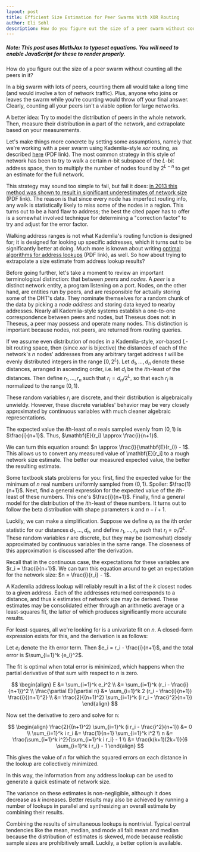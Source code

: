 ```yaml
---
layout: post
title: Efficient Size Estimation for Peer Swarms With XOR Routing
author: Eli Sohl
description: How do you figure out the size of a peer swarm without counting all the peers in it?
---
```



<h5 id="noscript_notice">Note: This post uses MathJax to typeset equations. You will need to enable JavaScript for these to render properly.</h5>
<script src="/sohliloquies/assets/js/noscriptnoticer.js"></script>

How do you figure out the size of a peer swarm without counting all the peers in it?

In a big swarm with lots of peers, counting them all would take a long time (and would involve a ton of network traffic). Plus, anyone who joins or leaves the swarm while you're counting would throw off your final answer. Clearly, counting all your peers isn't a viable option for large networks.

A better idea: Try to model the distribution of peers in the whole network. Then, measure their distribution in a part of the network, and extrapolate based on your measurements.

Let's make things more concrete by setting some assumptions, namely that we're working with a peer swarm using Kademlia-style $xor$ routing, as described [here](http://www.scs.stanford.edu/~dm/home/papers/kpos.pdf) (PDF link). The most common strategy in this style of network has been to try to walk a certain $n$-bit subspace of the $L$-bit address space, then to multiply the number of nodes found by $2^{L-n}$ to get an estimate for the full network.

This strategy may sound too simple to fail, but fail it does: [in 2013 this method was shown to result in significant underestimates of network size](https://www.cs.helsinki.fi/u/lxwang/publications/P2P2013_13.pdf) (PDF link). The reason is that since every node has imperfect routing info, any walk is statistically likely to miss some of the nodes in a region. This turns out to be a hard flaw to address; the best the cited paper has to offer is a somewhat involved technique for determining a "correction factor" to try and adjust for the error factor.

Walking address ranges is not what Kademlia's routing function is designed for; it is designed for looking up specific addresses, which it turns out to be significantly better at doing. Much more is known about writing [optimal algorithms for address lookups](https://gnunet.org/sites/default/files/SKademlia2007.pdf) (PDF link), as well. So how about trying to extrapolate a size estimate from address lookup results?

Before going further, let's take a moment to review an important terminological distinction: that between _peers_ and _nodes_. A _peer_ is a distinct network entity, a program listening on a port. Nodes, on the other hand, are entities run by peers, and are responsible for actually storing some of the DHT's data. They nominate themselves for a random chunk of the data by picking a _node address_ and storing data keyed to nearby addresses. Nearly all Kademlia-style systems establish a one-to-one correspondence between peers and nodes, but Theseus does not: in Theseus, a peer may possess and operate many nodes. This distinction is important because nodes, not peers, are returned from routing queries.

If we assume even distribution of nodes in a Kademlia-style, $xor$-based $L$-bit routing space, then (since $xor$ is bijective) the distances of each of the network's $n$ nodes' addresses from any arbitrary target address $t$ will be evenly distributed integers in the range $[0, 2^L)$. Let $d_1, \ldots, d_n$ denote these distances, arranged in ascending order, i.e. let $d_i$ be the $i$th-least of the distances. Then define $r_1, \ldots, r_n$ such that $r_i = d_n / 2^L$, so that each $r_i$ is normalized to the range $(0, 1)$.

These random variables $r_i$ are discrete, and their distribution is algebraically unwieldy. However, these discrete variables' behavior may be very closely approximated by continuous variables with much cleaner algebraic representations.

The expected value the $i$th-least of $n$ reals sampled evenly from $(0, 1)$ is $\frac{i}{n+1}$. Thus, $\mathbf{E}(r_i) \approx \frac{i}{n+1}$.

We can turn this equation around: $n \approx \frac{i}{\mathbf{E}(r_i)} - 1$. This allows us to convert any measured value of \mathbf{E}[r_i] to a rough network size estimate. The better our measured expected value, the better the resulting estimate.







Some textbook stats problems for you: first, find the expected value for the minimum of $n$ real numbers uniformly sampled from $(0, 1)$. Spoiler: $\frac{1}{n+1}$. Next, find a general expression for the expected value of the $i$th-least of these numbers. This one's $\frac{i}{n+1}$. Finally, find a general model for the distribution of the $i$th-least of these numbers. It turns out to follow the beta distribution with shape parameters $k$ and $n-i+1$.












Luckily, we can make a simplification. Suppose we define $o_i$ as the $i$th order statistic for our distances $d_1, \ldots, d_n$, and define $r_1, \ldots, r_n$ such that $r_i = o_i / 2^L$. These random variables $r$ are discrete, but they may be (somewhat) closely approximated by continuous variables in the same range. The closeness of this approximation is discussed after the derivation.

Recall that in the continuous case, the expectations for these variables are $r_i = \frac{i}{n+1}$. We can turn this equation around to get an expectation for the network size: $n = \frac{i}{r_i} - 1$.

A Kademlia address lookup will reliably result in a list of the $k$ closest nodes to a given address. Each of the addresses returned corresponds to a distance, and thus $k$ estimates of network size may be derived. These estimates may be consolidated either through an arithmetic average or a least-squares fit, the latter of which produces significantly more accurate results.

For least-squares, all we're looking for is a univariate fit on $n$. A closed-form expression exists for this, and the derivation is as follows:

Let $e_i$ denote the $i$th error term. Then $e_i = r_i - \frac{i}{n+1}$, and the total error is $\sum_{i=1}^k {e_i}^2$.

The fit is optimal when total error is minimized, which happens when the partial derivative of that sum with respect to $n$ is zero.

$$
\begin{align}
E &= \sum_{i=1}^k e_i^2 \\
&= \sum_{i=1}^k (r_i - \frac{i}{n+1})^2 \\
\frac{\partial E}{\partial n} &= \sum_{i=1}^k 2 (r_i - \frac{i}{n+1}) \frac{i}{(n+1)^2} \\
&= \frac{2}{(n+1)^2} \sum_{i=1}^k (i r_i - \frac{i^2}{n+1})
\end{align}
$$

Now set the derivative to zero and solve for n:

$$
\begin{align}
\frac{2}{(n+1)^2} \sum_{i=1}^k (i r_i - \frac{i^2}{n+1}) &= 0 \\
\sum_{i=1}^k i r_i &= \frac{1}{n+1} \sum_{i=1}^k i^2 \\
n &= \frac{\sum_{i=1}^k i^2}{\sum_{i=1}^k i r_i} - 1 \\
&= \frac{k(k+1)(2k+1)}{6 \sum_{i=1}^k i r_i} - 1
\end{align}
$$

This gives the value of $n$ for which the squared errors on each distance in the lookup are collectively minimized.

In this way, the information from any address lookup can be used to generate a quick estimate of network size.

The variance on these estimates is non-negligible, although it does decrease as $k$ increases. Better results may also be achieved by running a number of lookups in parallel and synthesizing an overall estimate by combining their results.

Combining the results of simultaneous lookups is nontrivial. Typical central tendencies like the mean, median, and mode all fail: mean and median because the distribution of estimates is skewed, mode because realistic sample sizes are prohibitively small. Luckily, a better option is available.
